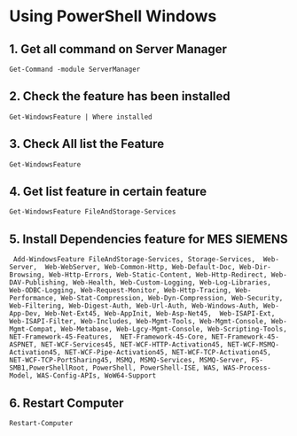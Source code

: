 # Using PowerShell Windows

## 1. Get all command on Server Manager
```
Get-Command -module ServerManager
```
## 2. Check the feature has been installed
```
Get-WindowsFeature | Where installed
```

## 3. Check All list the Feature
```
Get-WindowsFeature
```

## 4. Get list feature in certain feature
```
Get-WindowsFeature FileAndStorage-Services
```

## 5. Install Dependencies feature for MES SIEMENS
```
 Add-WindowsFeature FileAndStorage-Services, Storage-Services,  Web-Server,  Web-WebServer, Web-Common-Http, Web-Default-Doc, Web-Dir-Browsing, Web-Http-Errors, Web-Static-Content, Web-Http-Redirect, Web-DAV-Publishing, Web-Health, Web-Custom-Logging, Web-Log-Libraries, Web-ODBC-Logging, Web-Request-Monitor, Web-Http-Tracing, Web-Performance, Web-Stat-Compression, Web-Dyn-Compression, Web-Security, Web-Filtering, Web-Digest-Auth, Web-Url-Auth, Web-Windows-Auth, Web-App-Dev, Web-Net-Ext45, Web-AppInit, Web-Asp-Net45,  Web-ISAPI-Ext, Web-ISAPI-Filter, Web-Includes, Web-Mgmt-Tools, Web-Mgmt-Console, Web-Mgmt-Compat, Web-Metabase, Web-Lgcy-Mgmt-Console, Web-Scripting-Tools, NET-Framework-45-Features,  NET-Framework-45-Core, NET-Framework-45-ASPNET, NET-WCF-Services45, NET-WCF-HTTP-Activation45, NET-WCF-MSMQ-Activation45, NET-WCF-Pipe-Activation45, NET-WCF-TCP-Activation45, NET-WCF-TCP-PortSharing45, MSMQ, MSMQ-Services, MSMQ-Server, FS-SMB1,PowerShellRoot, PowerShell, PowerShell-ISE, WAS, WAS-Process-Model, WAS-Config-APIs, WoW64-Support
```

## 6. Restart Computer
```
Restart-Computer
```